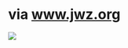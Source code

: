 <!--
id: 451198
link: http://tumblr.atmos.org/post/451198/via-www-jwz-org
slug: via-www-jwz-org
date: Fri Mar 30 2007 02:04:18 GMT-0700 (PDT)
publish: 2007-03-030
tags: 
title: via www.jwz.org
-->


via www.jwz.org
===============

![](http://31.media.tumblr.com/451198_500.jpg)

